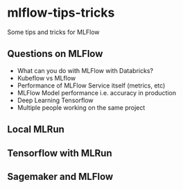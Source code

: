 # mlflow-tips-tricks
Some tips and tricks for MLFlow

## Questions on MLFlow

* What can you do with MLFlow with Databricks?
* Kubeflow vs MLflow
* Performance of MLFlow Service itself (metrics, etc)
* MLFlow Model performance i.e. accuracy in production
* Deep Learning Tensorflow
* Multiple people working on the same project

## Local MLRun

##

## Tensorflow with MLRun

## Sagemaker and MLFlow




